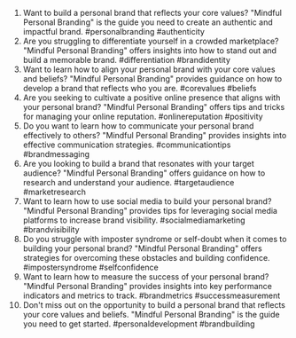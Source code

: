1. Want to build a personal brand that reflects your core values? "Mindful Personal Branding" is the guide you need to create an authentic and impactful brand. #personalbranding #authenticity
2. Are you struggling to differentiate yourself in a crowded marketplace? "Mindful Personal Branding" offers insights into how to stand out and build a memorable brand. #differentiation #brandidentity
3. Want to learn how to align your personal brand with your core values and beliefs? "Mindful Personal Branding" provides guidance on how to develop a brand that reflects who you are. #corevalues #beliefs
4. Are you seeking to cultivate a positive online presence that aligns with your personal brand? "Mindful Personal Branding" offers tips and tricks for managing your online reputation. #onlinereputation #positivity
5. Do you want to learn how to communicate your personal brand effectively to others? "Mindful Personal Branding" provides insights into effective communication strategies. #communicationtips #brandmessaging
6. Are you looking to build a brand that resonates with your target audience? "Mindful Personal Branding" offers guidance on how to research and understand your audience. #targetaudience #marketresearch
7. Want to learn how to use social media to build your personal brand? "Mindful Personal Branding" provides tips for leveraging social media platforms to increase brand visibility. #socialmediamarketing #brandvisibility
8. Do you struggle with imposter syndrome or self-doubt when it comes to building your personal brand? "Mindful Personal Branding" offers strategies for overcoming these obstacles and building confidence. #impostersyndrome #selfconfidence
9. Want to learn how to measure the success of your personal brand? "Mindful Personal Branding" provides insights into key performance indicators and metrics to track. #brandmetrics #successmeasurement
10. Don't miss out on the opportunity to build a personal brand that reflects your core values and beliefs. "Mindful Personal Branding" is the guide you need to get started. #personaldevelopment #brandbuilding
